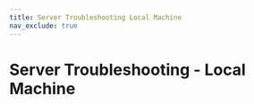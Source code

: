 ```yaml
---
title: Server Troubleshooting Local Machine
nav_exclude: true
---
```


# Server Troubleshooting - Local Machine

